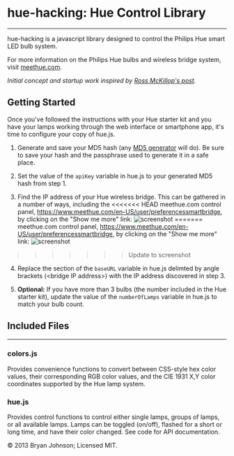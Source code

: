 # hue-hacking: Hue Control Library #
***
hue-hacking is a javascript library designed to control the Philips Hue smart LED bulb system.

For more information on the Philips Hue bulbs and wireless bridge system, visit [meethue.com](http://meethue.com).

_Initial concept and startup work inspired by [Ross McKillop's post](http://rsmck.co.uk/hue)._

## Getting Started ##
Once you've followed the instructions with your Hue starter kit and you have your lamps working through the web interface or smartphone app, it's time to configure your copy of hue.js.

1. Generate and save your MD5 hash (any [MD5 generator](http://www.miraclesalad.com/webtools/md5.php) will do).
Be sure to save your hash and the passphrase used to generate it in a safe place.

2. Set the value of the ```` apiKey ```` variable in hue.js to your generated MD5 hash from step 1.

3. Find the IP address of your Hue wireless bridge. This can be gathered in a number of ways, including the
<<<<<<< HEAD
meethue.com control panel, https://www.meethue.com/en-US/user/preferencessmartbridge, by clicking on the "Show me more" link: ![screenshot](/hue-hacking/bridge_address.png "Screenshot")
=======
meethue.com control panel, https://www.meethue.com/en-US/user/preferencessmartbridge, by clicking on the "Show me more" link: ![screenshot](https://github.com/bjohnso5/hue-hacking/bridge_address.png "Screenshot")
>>>>>>> Update to screenshot

4. Replace the section of the ```` baseURL ```` variable in hue.js delimted by angle brackets (&lt;bridge IP address>) with the IP address discovered in step 3.

5. __Optional:__ If you have more than 3 bulbs (the number included in the Hue starter kit), update the value of the ```` numberOfLamps ```` variable in hue.js to match your bulb count.

## Included Files ##
***

### colors.js ###
Provides convenience functions to convert between CSS-style hex color values, their corresponding RGB color values, and the CIE 1931 X,Y color coordinates supported by the Hue lamp system.

### hue.js ###
Provides control functions to control either single lamps, groups of lamps, or all available lamps. Lamps can be toggled (on/off), flashed for a short or long time, and have their color changed. See code for API documentation.


&copy; 2013 Bryan Johnson; Licensed MIT.
